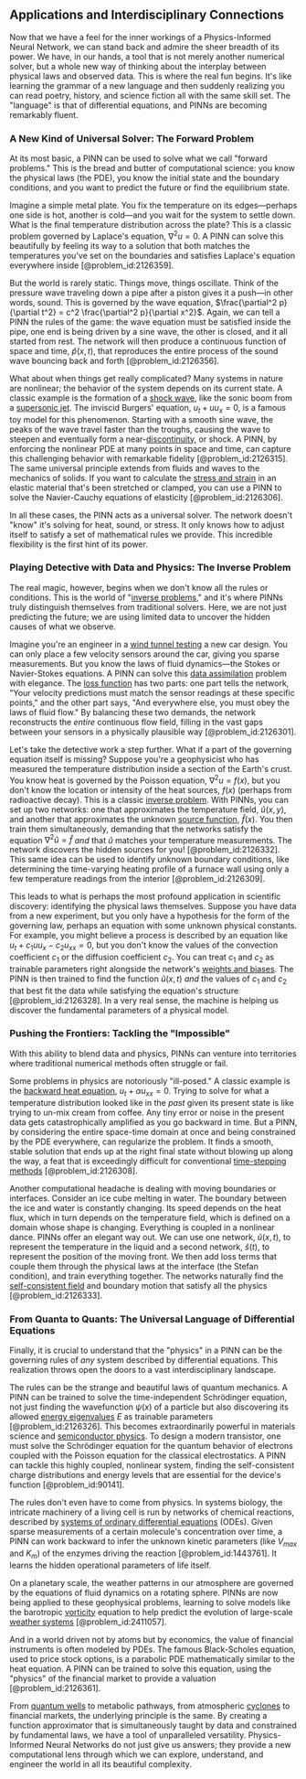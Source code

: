 ## Applications and Interdisciplinary Connections

Now that we have a feel for the inner workings of a Physics-Informed Neural Network, we can stand back and admire the sheer breadth of its power. We have, in our hands, a tool that is not merely another numerical solver, but a whole new way of thinking about the interplay between physical laws and observed data. This is where the real fun begins. It's like learning the grammar of a new language and then suddenly realizing you can read poetry, history, and science fiction all with the same skill set. The "language" is that of differential equations, and PINNs are becoming remarkably fluent.

### A New Kind of Universal Solver: The Forward Problem

At its most basic, a PINN can be used to solve what we call "forward problems." This is the bread and butter of computational science: you know the physical laws (the PDE), you know the initial state and the boundary conditions, and you want to predict the future or find the equilibrium state.

Imagine a simple metal plate. You fix the temperature on its edges—perhaps one side is hot, another is cold—and you wait for the system to settle down. What is the final temperature distribution across the plate? This is a classic problem governed by Laplace's equation, $\nabla^2 u = 0$. A PINN can solve this beautifully by feeling its way to a solution that both matches the temperatures you've set on the boundaries and satisfies Laplace's equation everywhere inside [@problem_id:2126359].

But the world is rarely static. Things move, things oscillate. Think of the pressure wave traveling down a pipe after a piston gives it a push—in other words, sound. This is governed by the wave equation, $\frac{\partial^2 p}{\partial t^2} = c^2 \frac{\partial^2 p}{\partial x^2}$. Again, we can tell a PINN the rules of the game: the wave equation must be satisfied inside the pipe, one end is being driven by a sine wave, the other is closed, and it all started from rest. The network will then produce a continuous function of space and time, $\hat{p}(x, t)$, that reproduces the entire process of the sound wave bouncing back and forth [@problem_id:2126356].

What about when things get really complicated? Many systems in nature are nonlinear; the behavior of the system depends on its current state. A classic example is the formation of a [shock wave](@article_id:261095), like the sonic boom from a [supersonic jet](@article_id:164661). The inviscid Burgers' equation, $u_t + u u_x = 0$, is a famous toy model for this phenomenon. Starting with a smooth sine wave, the peaks of the wave travel faster than the troughs, causing the wave to steepen and eventually form a near-[discontinuity](@article_id:143614), or shock. A PINN, by enforcing the nonlinear PDE at many points in space and time, can capture this challenging behavior with remarkable fidelity [@problem_id:2126315]. The same universal principle extends from fluids and waves to the mechanics of solids. If you want to calculate the [stress and strain](@article_id:136880) in an elastic material that's been stretched or clamped, you can use a PINN to solve the Navier-Cauchy equations of elasticity [@problem_id:2126306].

In all these cases, the PINN acts as a universal solver. The network doesn't "know" it's solving for heat, sound, or stress. It only knows how to adjust itself to satisfy a set of mathematical rules we provide. This incredible flexibility is the first hint of its power.

### Playing Detective with Data and Physics: The Inverse Problem

The real magic, however, begins when we don't know all the rules or conditions. This is the world of "[inverse problems](@article_id:142635)," and it's where PINNs truly distinguish themselves from traditional solvers. Here, we are not just predicting the future; we are using limited data to uncover the hidden causes of what we observe.

Imagine you're an engineer in a [wind tunnel testing](@article_id:260905) a new car design. You can only place a few velocity sensors around the car, giving you sparse measurements. But you know the laws of fluid dynamics—the Stokes or Navier-Stokes equations. A PINN can solve this [data assimilation](@article_id:153053) problem with elegance. The [loss function](@article_id:136290) has two parts: one part tells the network, "Your velocity predictions must match the sensor readings at these specific points," and the other part says, "And everywhere else, you must obey the laws of fluid flow." By balancing these two demands, the network reconstructs the *entire* continuous flow field, filling in the vast gaps between your sensors in a physically plausible way [@problem_id:2126301].

Let's take the detective work a step further. What if a part of the governing equation itself is missing? Suppose you're a geophysicist who has measured the temperature distribution inside a section of the Earth's crust. You know heat is governed by the Poisson equation, $\nabla^2 u = f(x)$, but you don't know the location or intensity of the heat sources, $f(x)$ (perhaps from radioactive decay). This is a classic [inverse problem](@article_id:634273). With PINNs, you can set up two networks: one that approximates the temperature field, $\hat{u}(x, y)$, and another that approximates the unknown [source function](@article_id:160864), $\hat{f}(x)$. You then train them simultaneously, demanding that the networks satisfy the equation $\nabla^2 \hat{u} = \hat{f}$ *and* that $\hat{u}$ matches your temperature measurements. The network discovers the hidden sources for you! [@problem_id:2126332]. This same idea can be used to identify unknown boundary conditions, like determining the time-varying heating profile of a furnace wall using only a few temperature readings from the interior [@problem_id:2126309].

This leads to what is perhaps the most profound application in scientific discovery: identifying the physical laws themselves. Suppose you have data from a new experiment, but you only have a hypothesis for the form of the governing law, perhaps an equation with some unknown physical constants. For example, you might believe a process is described by an equation like $u_t + c_1 u u_x - c_2 u_{xx} = 0$, but you don't know the values of the convection coefficient $c_1$ or the diffusion coefficient $c_2$. You can treat $c_1$ and $c_2$ as trainable parameters right alongside the network's [weights and biases](@article_id:634594). The PINN is then trained to find the function $\hat{u}(x, t)$ *and* the values of $c_1$ and $c_2$ that best fit the data while satisfying the equation's structure [@problem_id:2126328]. In a very real sense, the machine is helping us discover the fundamental parameters of a physical model.

### Pushing the Frontiers: Tackling the "Impossible"

With this ability to blend data and physics, PINNs can venture into territories where traditional numerical methods often struggle or fail.

Some problems in physics are notoriously "ill-posed." A classic example is the [backward heat equation](@article_id:163617), $u_t + \alpha u_{xx} = 0$. Trying to solve for what a temperature distribution looked like in the *past* given its present state is like trying to un-mix cream from coffee. Any tiny error or noise in the present data gets catastrophically amplified as you go backward in time. But a PINN, by considering the entire space-time domain at once and being constrained by the PDE everywhere, can regularize the problem. It finds a smooth, stable solution that ends up at the right final state without blowing up along the way, a feat that is exceedingly difficult for conventional [time-stepping methods](@article_id:167033) [@problem_id:2126308].

Another computational headache is dealing with moving boundaries or interfaces. Consider an ice cube melting in water. The boundary between the ice and water is constantly changing. Its speed depends on the heat flux, which in turn depends on the temperature field, which is defined on a domain whose shape is changing. Everything is coupled in a nonlinear dance. PINNs offer an elegant way out. We can use one network, $\hat{u}(x,t)$, to represent the temperature in the liquid and a second network, $\hat{s}(t)$, to represent the position of the moving front. We then add loss terms that couple them through the physical laws at the interface (the Stefan condition), and train everything together. The networks naturally find the [self-consistent field](@article_id:136055) and boundary motion that satisfy all the physics [@problem_id:2126333].

### From Quanta to Quants: The Universal Language of Differential Equations

Finally, it is crucial to understand that the "physics" in a PINN can be the governing rules of *any* system described by differential equations. This realization throws open the doors to a vast interdisciplinary landscape.

The rules can be the strange and beautiful laws of quantum mechanics. A PINN can be trained to solve the time-independent Schrödinger equation, not just finding the wavefunction $\psi(x)$ of a particle but also discovering its allowed [energy eigenvalues](@article_id:143887) $E$ as trainable parameters [@problem_id:2126326]. This becomes extraordinarily powerful in materials science and [semiconductor physics](@article_id:139100). To design a modern transistor, one must solve the Schrödinger equation for the quantum behavior of electrons coupled with the Poisson equation for the classical electrostatics. A PINN can tackle this highly coupled, nonlinear system, finding the self-consistent charge distributions and energy levels that are essential for the device's function [@problem_id:90141].

The rules don't even have to come from physics. In systems biology, the intricate machinery of a living cell is run by networks of chemical reactions, described by [systems of ordinary differential equations](@article_id:266280) (ODEs). Given sparse measurements of a certain molecule's concentration over time, a PINN can work backward to infer the unknown kinetic parameters (like $V_{max}$ and $K_m$) of the enzymes driving the reaction [@problem_id:1443761]. It learns the hidden operational parameters of life itself.

On a planetary scale, the weather patterns in our atmosphere are governed by the equations of fluid dynamics on a rotating sphere. PINNs are now being applied to these geophysical problems, learning to solve models like the barotropic [vorticity](@article_id:142253) equation to help predict the evolution of large-scale [weather systems](@article_id:202854) [@problem_id:2411057].

And in a world driven not by atoms but by economics, the value of financial instruments is often modeled by PDEs. The famous Black-Scholes equation, used to price stock options, is a parabolic PDE mathematically similar to the heat equation. A PINN can be trained to solve this equation, using the "physics" of the financial market to provide a valuation [@problem_id:2126361].

From [quantum wells](@article_id:143622) to metabolic pathways, from atmospheric [cyclones](@article_id:261816) to financial markets, the underlying principle is the same. By creating a function approximator that is simultaneously taught by data and constrained by fundamental laws, we have a tool of unparalleled versatility. Physics-Informed Neural Networks do not just give us answers; they provide a new computational lens through which we can explore, understand, and engineer the world in all its beautiful complexity.